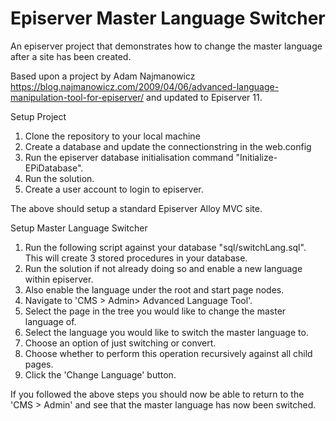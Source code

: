 # Episerver Master Language Switcher
An episerver project that demonstrates how to change the master language after a site has been created.

Based upon a project by Adam Najmanowicz https://blog.najmanowicz.com/2009/04/06/advanced-language-manipulation-tool-for-episerver/ and updated to Episerver 11.

Setup Project
1. Clone the repository to your local machine
2. Create a database and update the connectionstring in the web.config
3. Run the episerver database initialisation command "Initialize-EPiDatabase".
4. Run the solution.
5. Create a user account to login to episerver.

The above should setup a standard Episerver Alloy MVC site.

Setup Master Language Switcher
1. Run the following script against your database "sql/switchLang.sql". This will create 3 stored procedures in your database.
2. Run the solution if not already doing so and enable a new language within episerver.
3. Also enable the language under the root and start page nodes.
4. Navigate to 'CMS > Admin> Advanced Language Tool'.
5. Select the page in the tree you would like to change the master language of.
6. Select the language you would like to switch the master language to.
7. Choose an option of just switching or convert.
8. Choose whether to perform this operation recursively against all child pages.
9. Click the 'Change Language' button.

If you followed the above steps you should now be able to return to the 'CMS > Admin' and see that the master language has now been switched.
